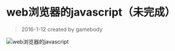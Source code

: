 # web浏览器的javascript（未完成）
> 2016-1-12  created by gamebody

![web浏览器的javascript](web浏览器的javascript.png)